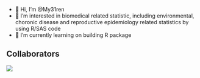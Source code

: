 - 👋 Hi, I’m @My31ren
- 👀 I’m interested in biomedical related statistic, including environmental, choronic disease and reproductive epidemiology related statistics by using R/SAS code
- 🌱 I’m currently learning on building R package 


<!---
My31ren/My31ren is just my private repository for storing my learning note on R/SAS code for now 
--->

## Collaborators

<!-- readme: collaborators,contributors -start -->
<!-- readme: collaborators,contributors -end -->

![](https://github-readme-stats.vercel.app/api?username=My31ren)


<!--START_SECTION:waka-->
<!--END_SECTION:waka-->
